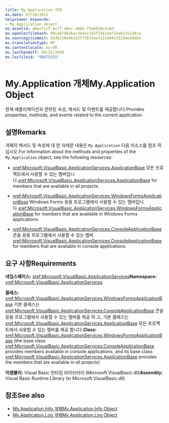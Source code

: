 ```yaml
---
title: My.Application 개체
ms.date: 07/20/2015
helpviewer_keywords:
- My.Application object
ms.assetid: a0ecfccf-acf7-49ec-a08b-72e6458c5c8d
ms.openlocfilehash: 89ca6f9b3bac384a1155f236134f32e61c51a01e
ms.sourcegitcommit: d2db216e46323f73b32ae312c9e4135258e5d68e
ms.translationtype: MT
ms.contentlocale: ko-KR
ms.lasthandoff: 09/22/2020
ms.locfileid: "90875355"
---
```

# <a name="myapplication-object"></a><span data-ttu-id="29046-102">My.Application 개체</span><span class="sxs-lookup"><span data-stu-id="29046-102">My.Application Object</span></span>

<span data-ttu-id="29046-103">현재 애플리케이션과 관련된 속성, 메서드 및 이벤트를 제공합니다.</span><span class="sxs-lookup"><span data-stu-id="29046-103">Provides properties, methods, and events related to the current application.</span></span>  
  
## <a name="remarks"></a><span data-ttu-id="29046-104">설명</span><span class="sxs-lookup"><span data-stu-id="29046-104">Remarks</span></span>  

 <span data-ttu-id="29046-105">개체의 메서드 및 속성에 대 한 자세한 내용은 `My.Application` 다음 리소스를 참조 하십시오.</span><span class="sxs-lookup"><span data-stu-id="29046-105">For information about the methods and properties of the `My.Application` object, see the following resources:</span></span>  
  
- <span data-ttu-id="29046-106"><xref:Microsoft.VisualBasic.ApplicationServices.ApplicationBase> 모든 프로젝트에서 사용할 수 있는 멤버입니다.</span><span class="sxs-lookup"><span data-stu-id="29046-106"><xref:Microsoft.VisualBasic.ApplicationServices.ApplicationBase> for members that are available in all projects.</span></span>  
  
- <span data-ttu-id="29046-107"><xref:Microsoft.VisualBasic.ApplicationServices.WindowsFormsApplicationBase> Windows Forms 응용 프로그램에서 사용할 수 있는 멤버입니다.</span><span class="sxs-lookup"><span data-stu-id="29046-107"><xref:Microsoft.VisualBasic.ApplicationServices.WindowsFormsApplicationBase> for members that are available in Windows Forms applications.</span></span>  
  
- <span data-ttu-id="29046-108"><xref:Microsoft.VisualBasic.ApplicationServices.ConsoleApplicationBase> 콘솔 응용 프로그램에서 사용할 수 있는 멤버</span><span class="sxs-lookup"><span data-stu-id="29046-108"><xref:Microsoft.VisualBasic.ApplicationServices.ConsoleApplicationBase> for members that are available in console applications.</span></span>  
  
## <a name="requirements"></a><span data-ttu-id="29046-109">요구 사항</span><span class="sxs-lookup"><span data-stu-id="29046-109">Requirements</span></span>  

 <span data-ttu-id="29046-110">**네임스페이스:** <xref:Microsoft.VisualBasic.ApplicationServices></span><span class="sxs-lookup"><span data-stu-id="29046-110">**Namespace:** <xref:Microsoft.VisualBasic.ApplicationServices></span></span>  
  
 <span data-ttu-id="29046-111">**클래스:** <xref:Microsoft.VisualBasic.ApplicationServices.WindowsFormsApplicationBase> 기본 클래스는 <xref:Microsoft.VisualBasic.ApplicationServices.ConsoleApplicationBase> 콘솔 응용 프로그램에서 사용할 수 있는 멤버를 제공 하 고, 기본 클래스는 <xref:Microsoft.VisualBasic.ApplicationServices.ApplicationBase> 모든 프로젝트에서 사용할 수 있는 멤버를 제공 합니다.</span><span class="sxs-lookup"><span data-stu-id="29046-111">**Class:** <xref:Microsoft.VisualBasic.ApplicationServices.WindowsFormsApplicationBase> (the base class <xref:Microsoft.VisualBasic.ApplicationServices.ConsoleApplicationBase> provides members available in console applications, and its base class <xref:Microsoft.VisualBasic.ApplicationServices.ApplicationBase> provides the members that are available in all projects)</span></span>  
  
 <span data-ttu-id="29046-112">**어셈블리:** Visual Basic 런타임 라이브러리 (Microsoft.VisualBasic.dll)</span><span class="sxs-lookup"><span data-stu-id="29046-112">**Assembly:** Visual Basic Runtime Library (in Microsoft.VisualBasic.dll)</span></span>  
  
## <a name="see-also"></a><span data-ttu-id="29046-113">참조</span><span class="sxs-lookup"><span data-stu-id="29046-113">See also</span></span>

- [<span data-ttu-id="29046-114">My.Application.Info 개체</span><span class="sxs-lookup"><span data-stu-id="29046-114">My.Application.Info Object</span></span>](my-application-info-object.md)
- [<span data-ttu-id="29046-115">My.Application.Log 개체</span><span class="sxs-lookup"><span data-stu-id="29046-115">My.Application.Log Object</span></span>](my-application-log-object.md)
